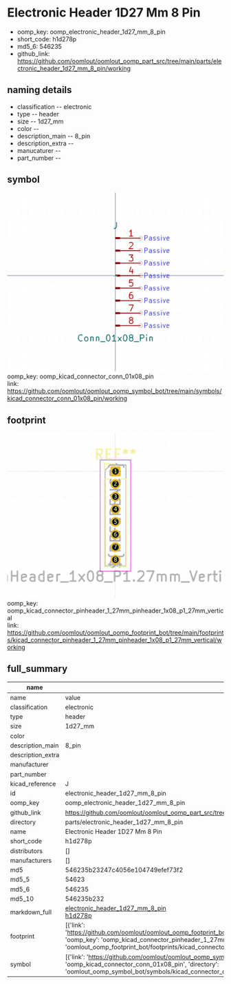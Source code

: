 # Electronic Header 1D27 Mm 8 Pin

  
* oomp_key: oomp_electronic_header_1d27_mm_8_pin 
* short_code: h1d278p
* md5_6: 546235  
* github_link: https://github.com/oomlout/oomlout_oomp_part_src/tree/main/parts/electronic_header_1d27_mm_8_pin/working  
## naming details
* classification -- electronic
* type -- header
* size -- 1d27_mm
* color -- 
* description_main -- 8_pin
* description_extra -- 
* manucaturer -- 
* part_number -- 



## symbol

![](symbol/0/working/working_600.png)  
oomp_key: oomp_kicad_connector_conn_01x08_pin  
link: https://github.com/oomlout/oomlout_oomp_symbol_bot/tree/main/symbols/kicad_connector_conn_01x08_pin/working  

## footprint

![](footprint/0/working/working_600.png)  
oomp_key: oomp_kicad_connector_pinheader_1_27mm_pinheader_1x08_p1_27mm_vertical  
link: https://github.com/oomlout/oomlout_oomp_footprint_bot/tree/main/footprints/kicad_connector_pinheader_1_27mm_pinheader_1x08_p1_27mm_vertical/working  

## full_summary
| name | value | 
| --- | --- | 
| name | value | 
| classification | electronic | 
| type | header | 
| size | 1d27_mm | 
| color |  | 
| description_main | 8_pin | 
| description_extra |  | 
| manufacturer |  | 
| part_number |  | 
| kicad_reference | J | 
| id | electronic_header_1d27_mm_8_pin | 
| oomp_key | oomp_electronic_header_1d27_mm_8_pin | 
| github_link | https://github.com/oomlout/oomlout_oomp_part_src/tree/main/parts/electronic_header_1d27_mm_8_pin/working | 
| directory | parts/electronic_header_1d27_mm_8_pin | 
| name | Electronic Header 1D27 Mm 8 Pin | 
| short_code | h1d278p | 
| distributors | [] | 
| manufacturers | [] | 
| md5 | 546235b23247c4056e104749efef73f2 | 
| md5_5 | 54623 | 
| md5_6 | 546235 | 
| md5_10 | 546235b232 | 
| markdown_full | [electronic_header_1d27_mm_8_pin](https://github.com/oomlout/oomlout_oomp_part_src/tree/main/parts/electronic_header_1d27_mm_8_pin/working)<br>[h1d278p](https://github.com/oomlout/oomlout_oomp_part_src/tree/main/parts/electronic_header_1d27_mm_8_pin/working)<br> | 
| footprint | [{'link': 'https://github.com/oomlout/oomlout_oomp_footprint_bot/tree/main/foootprntss/kicad_connector_pinheader_1_27mm_pinheader_1x08_p1_27mm_vertical', 'oomp_key': 'oomp_kicad_connector_pinheader_1_27mm_pinheader_1x08_p1_27mm_vertical', 'directory': 'oomlout_oomp_footprint_bot/footprints/kicad_connector_pinheader_1_27mm_pinheader_1x08_p1_27mm_vertical//working/working.kicad_mod'}] | 
| symbol | [{'link': 'https://github.com/oomlout/oomlout_oomp_symbol_bot/tree/main/symbols/kicad_connector_conn_01x08_pin', 'oomp_key': 'oomp_kicad_connector_conn_01x08_pin', 'directory': 'oomlout_oomp_symbol_bot/symbols/kicad_connector_conn_01x08_pin//working/working.kicad_sym'}] | 
